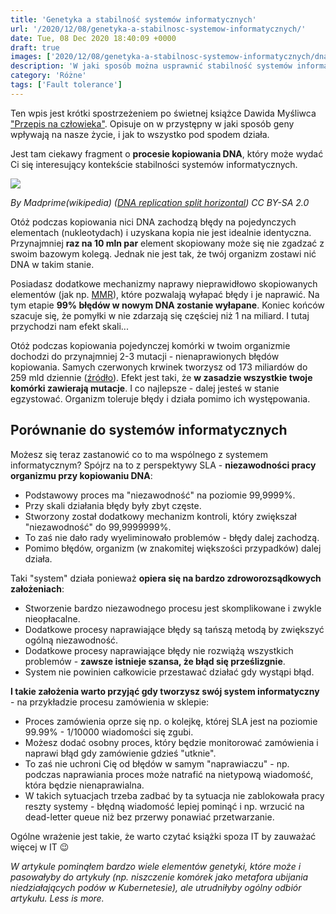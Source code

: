 ```yaml
---
title: 'Genetyka a stabilność systemów informatycznych'
url: '/2020/12/08/genetyka-a-stabilnosc-systemow-informatycznych/'
date: Tue, 08 Dec 2020 18:40:09 +0000
draft: true
images: ['2020/12/08/genetyka-a-stabilnosc-systemow-informatycznych/dna.jpg']
description: 'W jaki sposób można usprawnić stabilność systemów informatycznych? Odpowiedź tkwi w genach...'
category: 'Różne'
tags: ['Fault tolerance']
---
```


Ten wpis jest krótki spostrzeżeniem po świetnej książce Dawida Myśliwca ["Przepis na człowieka"](https://lubimyczytac.pl/ksiazka/4917880/przepis-na-czlowieka-czyli-krotki-wstep-do-odpowiedzi-na-pytanie-dlaczego-jestesmy-jacy-jestesmy). Opisuje on w przystępny w jaki sposób geny wpływają na nasze życie, i jak to wszystko pod spodem działa.

Jest tam ciekawy fragment o **procesie kopiowania DNA**, który może wydać Ci się interesujący kontekście stabilności systemów informatycznych.

[![](https://upload.wikimedia.org/wikipedia/commons/3/33/DNA_replication_split_horizontal.svg)](https://upload.wikimedia.org/wikipedia/commons/3/33/DNA_replication_split_horizontal.svg)

*By Madprime(wikipedia) ([DNA replication split horizontal](https://commons.wikimedia.org/wiki/File:DNA_replication_split_horizontal.svg?uselang=en)) CC BY-SA 2.0*

Otóż podczas kopiowania nici DNA zachodzą błędy na pojedynczych elementach (nukleotydach) i uzyskana kopia nie jest idealnie identyczna. Przynajmniej **raz na 10 mln par** element skopiowany może się nie zgadzać z swoim bazowym kolegą. Jednak nie jest tak, że twój organizm zostawi nić DNA w takim stanie.

Posiadasz dodatkowe mechanizmy naprawy nieprawidłowo skopiowanych elementów (jak np. [MMR](https://en.wikipedia.org/wiki/DNA_mismatch_repair)), które pozwalają wyłapać błędy i je naprawić. Na tym etapie **99% błędów w nowym DNA zostanie wyłapane**. Koniec końców szacuje się, że pomyłki w nie zdarzają się częściej niż 1 na miliard. I tutaj przychodzi nam efekt skali...

Otóż podczas kopiowania pojedynczej komórki w twoim organizmie dochodzi do przynajmniej 2-3 mutacji - nienaprawionych błędów kopiowania. Samych czerwonych krwinek tworzysz od 173 miliardów do 259 mld dziennie ([źródło](https://www.healthline.com/health/number-of-cells-in-body#daily-production)). Efekt jest taki, że **w zasadzie wszystkie twoje komórki zawierają mutacje**. I co najlepsze - dalej jesteś w stanie egzystować. Organizm toleruje błędy i działa pomimo ich występowania.

## Porównanie do systemów informatycznych
Możesz się teraz zastanowić co to ma wspólnego z systemem informatycznym? Spójrz na to z perspektywy SLA - **niezawodności pracy organizmu przy kopiowaniu DNA**:

- Podstawowy proces ma "niezawodność" na poziomie 99,9999%.
- Przy skali działania błędy były zbyt częste.
- Stworzony został dodatkowy mechanizm kontroli, który zwiększał "niezawodność" do 99,9999999%.
- To zaś nie dało rady wyeliminowało problemów - błędy dalej zachodzą.
- Pomimo błędów, organizm (w znakomitej większości przypadków) dalej działa.

Taki "system" działa ponieważ **opiera się na bardzo zdroworozsądkowych założeniach**:
- Stworzenie bardzo niezawodnego procesu jest skomplikowane i zwykle nieopłacalne.
- Dodatkowe procesy naprawiające błędy są tańszą metodą by zwiększyć ogólną niezawodność.
- Dodatkowe procesy naprawiające błędy nie rozwiążą wszystkich problemów - **zawsze istnieje szansa, że błąd się prześlizgnie**.
-  System nie powinien całkowicie przestawać działać gdy wystąpi błąd.

**I takie założenia warto przyjąć gdy tworzysz swój system informatyczny** - na przykładzie procesu zamówienia w sklepie:
- Proces zamówienia oprze się np. o kolejkę, której SLA jest na poziomie 99.99% - 1/10000 wiadomości się zgubi.
- Możesz dodać osobny proces, który będzie monitorować zamówienia i naprawi błąd gdy zamówienie gdzieś "utknie".
- To zaś nie uchroni Cię od błędów w samym "naprawiaczu" - np. podczas naprawiania proces może natrafić na nietypową wiadomość, która będzie nienaprawialna.
- W takich sytuacjach trzeba zadbać by ta sytuacja nie zablokowała pracy reszty systemy - błędną wiadomość lepiej pominąć i np. wrzucić na dead-letter queue niż bez przerwy ponawiać przetwarzanie. 

Ogólne wrażenie jest takie, że warto czytać książki spoza IT by zauważać więcej w IT 😉

*W artykule pominąłem bardzo wiele elementów genetyki, które może i pasowałyby do artykuły (np. niszczenie komórek jako metafora ubijania niedziałających podów w Kubernetesie), ale utrudniłyby ogólny odbiór artykułu. Less is more.*